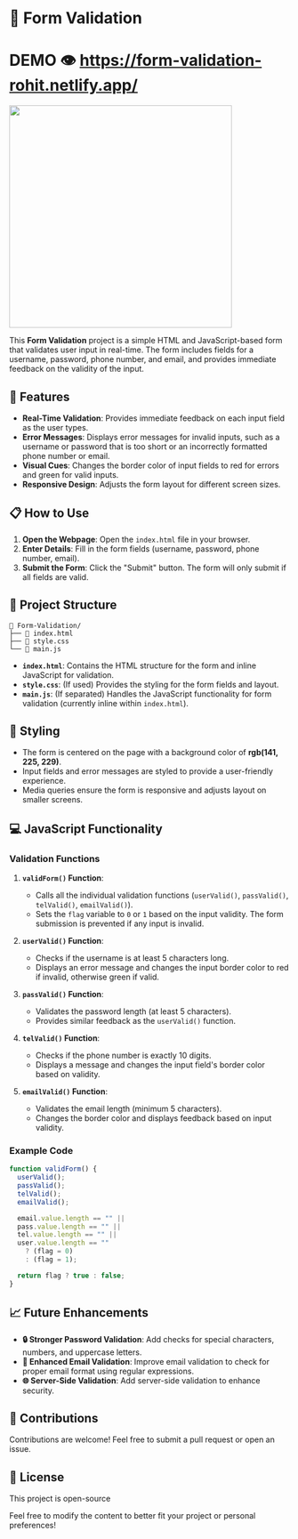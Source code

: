 # 📝 Form Validation
# DEMO 👁️ https://form-validation-rohit.netlify.app/
<img src = "./formvalidation" width = "400px"/>

This **Form Validation** project is a simple HTML and JavaScript-based form that validates user input in real-time. The form includes fields for a username, password, phone number, and email, and provides immediate feedback on the validity of the input.

## 🌟 Features

- **Real-Time Validation**: Provides immediate feedback on each input field as the user types.
- **Error Messages**: Displays error messages for invalid inputs, such as a username or password that is too short or an incorrectly formatted phone number or email.
- **Visual Cues**: Changes the border color of input fields to red for errors and green for valid inputs.
- **Responsive Design**: Adjusts the form layout for different screen sizes.

## 📋 How to Use

1. **Open the Webpage**: Open the `index.html` file in your browser.
2. **Enter Details**: Fill in the form fields (username, password, phone number, email).
3. **Submit the Form**: Click the "Submit" button. The form will only submit if all fields are valid.

## 📂 Project Structure

```
📁 Form-Validation/
├── 📄 index.html
├── 📄 style.css
└── 📄 main.js
```

- **`index.html`**: Contains the HTML structure for the form and inline JavaScript for validation.
- **`style.css`**: (If used) Provides the styling for the form fields and layout.
- **`main.js`**: (If separated) Handles the JavaScript functionality for form validation (currently inline within `index.html`).

## 🎨 Styling

- The form is centered on the page with a background color of **rgb(141, 225, 229)**.
- Input fields and error messages are styled to provide a user-friendly experience.
- Media queries ensure the form is responsive and adjusts layout on smaller screens.

## 💻 JavaScript Functionality

### Validation Functions

1. **`validForm()` Function**:
   - Calls all the individual validation functions (`userValid()`, `passValid()`, `telValid()`, `emailValid()`).
   - Sets the `flag` variable to `0` or `1` based on the input validity. The form submission is prevented if any input is invalid.

2. **`userValid()` Function**:
   - Checks if the username is at least 5 characters long.
   - Displays an error message and changes the input border color to red if invalid, otherwise green if valid.

3. **`passValid()` Function**:
   - Validates the password length (at least 5 characters).
   - Provides similar feedback as the `userValid()` function.

4. **`telValid()` Function**:
   - Checks if the phone number is exactly 10 digits.
   - Displays a message and changes the input field's border color based on validity.

5. **`emailValid()` Function**:
   - Validates the email length (minimum 5 characters).
   - Changes the border color and displays feedback based on input validity.

### Example Code

```javascript
function validForm() {
  userValid();
  passValid();
  telValid();
  emailValid();

  email.value.length == "" ||
  pass.value.length == "" ||
  tel.value.length == "" ||
  user.value.length == ""
    ? (flag = 0)
    : (flag = 1);

  return flag ? true : false;
}
```

## 📈 Future Enhancements

- **🔒 Stronger Password Validation**: Add checks for special characters, numbers, and uppercase letters.
- **📧 Enhanced Email Validation**: Improve email validation to check for proper email format using regular expressions.
- **🌐 Server-Side Validation**: Add server-side validation to enhance security.

## 🎉 Contributions

Contributions are welcome! Feel free to submit a pull request or open an issue.

## 📝 License

This project is open-source 

Feel free to modify the content to better fit your project or personal preferences!

